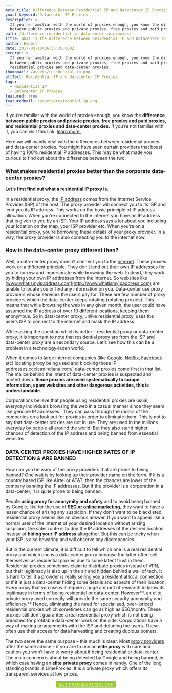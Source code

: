 ```yaml
---
meta_title: Difference Between Residential IP and Datacenter IP Proxies
yoast_keyword: Datacenter IP Proxies
description: >-
  If you’re familiar with the world of proxies enough, you know the difference
  between public proxies and private proxies, free proxies and paid proxies.
path: /difference-residential-ip-datacenter-ip-proxies/
title: What is the difference Between Residential IP and Datacenter IP Proxies?
author: Expert
date: 2017-03-10T06:55:39.000Z
excerpt: >-
  If you’re familiar with the world of proxies enough, you know the difference
  between public proxies and private proxies, free proxies and paid proxies, and
  residential proxies and data-center proxies.
thumbnail: /assets/residential-ip.png
altText: Residential IP and Datacenter IP Proxies
tags:
  - Residential IP
  - Datacenter IP Proxies
featured: true
featurednail: /assets/residential-ip.png
---
```

If you’re familiar with the world of proxies enough, you know the **difference between public proxies and private proxies, free proxies and paid proxies, and residential proxies and data-center proxies.** If you’re not familiar with it, you can visit this link  [learn more ](http://limeproxies.com/blog/free-proxy-vs-paid-proxy-paid-proxies-better-free-proxies/)

<p style="text-align: left;">
  Here we will mainly deal with the differences between residential proxies and data-center proxies. You might have seen certain providers that boast of having 100% residential IP addresses. This may be what made you curious to find out about the difference between the two.
</p>

<h3 style="text-align: left;">
  <strong>What makes residential proxies better than the corporate data-center proxies?</strong>
</h3>

**Let’s first find out what a residential IP proxy is.**

In a residential proxy, the <a href="/blog/rotate-ip-address/" target="_blank" rel="noopener noreferrer">IP address</a> comes from the Internet Service Provider (ISP) of the host. The proxy provider will connect you to its ISP and lend you its IP address. This works on the basic principle of IP address allocation. When you’re connected to the internet you have an IP address that is given to you by an ISP. Your IP address says a lot about you including your location on the map, your ISP provider etc. When you’re on a residential proxy, you’re borrowing these details of your proxy provider. In a way, the proxy provider is also connecting you to the internet now.

### **How is the data-center proxy different then?**

Well, a data-center proxy doesn’t connect you to the <a href="/blog/how-to-speed-up-your-internet/" target="_blank" rel="noopener noreferrer">internet</a>. These proxies work on a different principle. They don’t lend out their own IP addresses for you to borrow and impersonate while browsing the web. Instead, they work by hiding your own IP addresses from the internet. So websites like [www.whatismyipaddress.com](http://www.whatismyipaddress.com) are unable to locate you or find any information on you. Data-center use proxy providers whose services the users pay for. These are few number of proxy providers which the data-center keeps rotating (rotating proxies). This means that while browsing the web in any given month, the user could have assumed the IP address of over 10 different locations, keeping them anonymous. So in data-center proxy, unlike residential proxy, uses the user’s ISP to connect to the internet and mask the IP address.

While asking the question which is better – residential proxy or data-center proxy, it is important to note that residential proxy are from the ISP and data-center proxy are a secondary source. Let’s see how this can be a problem in a technology-laden world.

When it comes to large internet companies (like <a href="/blog/latest-seo-trends-and-google-algorithm-update-2018/" target="_blank" rel="noopener noreferrer">Google</a>, <a href="/blog/how-to-stream-netflix-and-youtube-from-any-country-using-proxies/" target="_blank" rel="noopener noreferrer">Netflix</a>, <a href="/blog/facebook-ads-in-2018-updates-you-should-not-miss/" target="_blank" rel="noopener noreferrer">Facebook</a> etc) locating proxy being used and blocking those IP addresses,<a href="https://cccleanindiana.com/" style="text-decoration: none; color: #333333;">cccleanindiana.com/</a>, data-center proxies come first in that list. The malice behind the intent of data-center proxies is suspected and hunted down. **Since proxies are used systematically to scrape information, spam websites and other dangerous activities, this is understandable**.

Corporations believe that people using residential proxies are usual, everyday individuals browsing the web in a casual manner since they seem like genuine IP addresses.  They can pass through the radars of the companies on a look out for proxies in order to eliminate them. This is not to say that data-center proxies are not in use. They are used in the millions everyday by people all around the world. But they also stand higher chances of detection of the IP address and being banned from essential websites.

### **DATA CENTER PROXIES HAVE HIGHER RATES OF IP DETECTION & ARE BANNED**

How can you be wary of the proxy providers that are prone to being banned? One wait is by looking up their provider name on the form. If it is a country based ISP like Airtel or AT&T, then the chances are lower of the company banning the IP addresses. But if the provider is a corporation in a data-center, it is quite prone to being banned.

People **using proxy for anonymity and safety** and to avoid being banned by Google, like for the use of [**SEO or online marketing**,](http://limeproxies.com/blog/proxies-for-seo/) they want to have a lesser chance of arising any suspicion. If they don’t want to be blacklisted, residential proxy seems like an obvious answer. If you want to appear like a normal user of the internet of your desired location without arising suspicion, the safer route is to don the IP addresses of the desired location instead of **hiding your IP address** altogether. But this can be tricky when your ISP is also bewaring and will observe any discrepancies.

But in the current climate, it is difficult to tell which one is a real residential proxy and which one is a data-center proxy because the latter often sell themselves as residential proxies due to some latent trust in them. Residential proxies sometimes claim to distribute proxies instead of VPN, but their legitimacy is also up in the air and hidden behind a wall of tech. It is hard to tell if a provider is really selling you a residential local connection or if it is just a data-center hiding some details and aspects of their location. Every proxy that you use will require a huge amount of research to know its legitimacy in terms of being residential or data-center. However**, an elite private proxy used correctly will provide the same security anonymity and efficiency.** Hence, eliminating the need for specialized, over- priced residential proxies which sometimes can go as high as $50/month. These proxies still don’t guarantee a real residential proxy which is not being breached for profitable data-center work on the side. Corporations have a way of making arrangements with the ISP and deluding the users. These often use their access for data harvesting and creating dubious botnets.

The two serve the same purpose – this much is clear. Most [proxy providers](http://www.limeproxies.com/) offer the same advice – if you are to use an **elite proxy** with care and caution you won’t have to worry about it being residential or data-center. The main concern is about being detected by Google and being banned, in which case having an **elite private proxy** comes in handy. One of the long standing brands is LimeProxies. It is a private proxy which offers its transparent services at low prices.

<p style="text-align: center;">
  <button style="background-color: #9acd32; border-radius: 5%; border: solid 2px #9ACD32;"><a style="color: #eeeeee;" href="https://bit.ly/2LYwjzj">BUY PROXIES AT 50% OFF</a></button>
</p>
